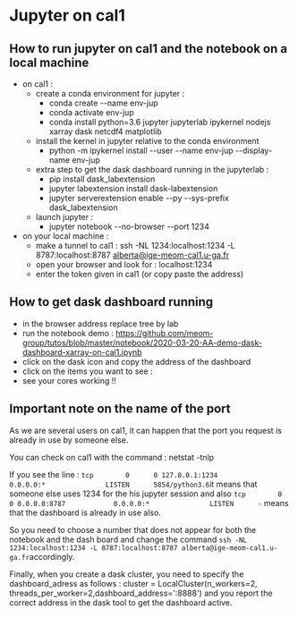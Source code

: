 # Jupyter on cal1

## How to run jupyter on cal1 and the notebook on a local machine

 - on cal1  :
   - create a conda environment for jupyter : 
      - conda create --name env-jup
      - conda activate env-jup
      - conda install python=3.6 jupyter jupyterlab ipykernel nodejs xarray dask netcdf4 matplotlib
   - install the kernel in jupyter relative to the conda environment
      - python -m ipykernel install --user --name env-jup --display-name env-jup
   - extra step to get the dask dashboard running in the jupyterlab :
      - pip install dask_labextension
      - jupyter labextension install dask-labextension
      - jupyter serverextension enable --py --sys-prefix dask_labextension
   - launch jupyter :
      - jupyter notebook --no-browser --port 1234
 - on your local machine :
   - make a tunnel to cal1 : ssh -NL 1234:localhost:1234 -L 8787:localhost:8787 alberta@ige-meom-cal1.u-ga.fr
   - open your browser and look for : localhost:1234
   - enter the token given in cal1 (or copy paste the address)
   
   
## How to get dask dashboard running

  - in the browser address replace tree by lab
  - run the notebook demo : https://github.com/meom-group/tutos/blob/master/notebook/2020-03-20-AA-demo-dask-dashboard-xarray-on-cal1.ipynb
  - click on the dask icon and copy the address of the dashboard
  - click on the items you want to see : 
  - see your cores working !!
  
  
## Important note on the name of the port

As we are several users on cal1, it can happen that the port you request is already in use by someone else.

You can check on cal1 with the command : netstat -tnlp

If you see the line : `tcp        0      0 127.0.0.1:1234          0.0.0.0:*               LISTEN      5854/python3.6`it means that someone else uses 1234 for the his jupyter session and also `tcp        0      0 0.0.0.0:8787            0.0.0.0:*               LISTEN      -` means that the dashboard is already in use also.

So you need to choose a number that does not appear for both the notebook and the dash board and change the command `ssh -NL 1234:localhost:1234 -L 8787:localhost:8787 alberta@ige-meom-cal1.u-ga.fr`accordingly.

Finally, when you create a dask cluster, you need to specify the dashboard_adress as follows : cluster = LocalCluster(n_workers=2, threads_per_worker=2,dashboard_address=':8888') and you report the correct address in the dask tool to get the dashboard active.
